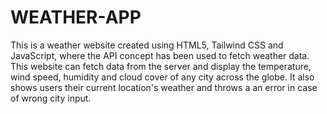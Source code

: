 # WEATHER-APP
This is a weather website created using HTML5, Tailwind CSS and JavaScript, where the API concept has been used to fetch weather data. This website can fetch data from the server and display the temperature, wind speed, humidity and cloud cover of any city across the globe. It also shows users their current location's weather and throws a an error in case of wrong city input. 
